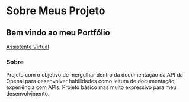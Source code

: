 # Sobre Meus Projeto
## Bem vindo ao meu Portfólio 
[Assistente Virtual](https://github.com/gabriellsantos485/Meus-Projetos/blob/main/Assistente.py)
### Sobre
Projeto com o objetivo de mergulhar dentro da documentação da API da Openai para desenvolver habilidades como leitura de documentação, experiência com APIs. 
Projeto básico mas muito expressivo para meu desenvolvimento.
